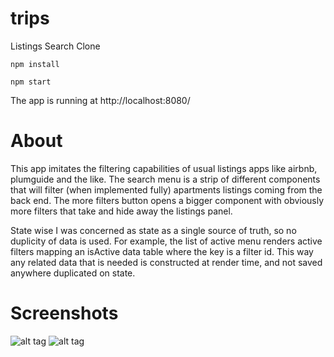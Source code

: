 # trips
Listings Search Clone

```
npm install
```

```
npm start
```

The app is running at http://localhost:8080/

# About

This app imitates the filtering capabilities of usual listings apps like airbnb, plumguide and the like. The search menu is a strip of different components that will filter (when implemented fully) apartments listings coming from the back end. The more filters button opens a bigger component with obviously more filters that take and hide away the listings panel.

State wise I was concerned as state as a single source of truth, so no duplicity of data is used. For example, the list of active menu renders active filters mapping an isActive data table where the key is a filter id. This way any related data that is needed is constructed at render time, and not saved anywhere duplicated on state.

# Screenshots

![alt tag](http://assets.fincaspace.com/img/trips_screen_1.jpg)
![alt tag](http://assets.fincaspace.com/img/trips_screen_2.jpg)
